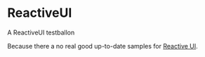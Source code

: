 # ReactiveUI
A ReactiveUI testballon

Because there a no real good up-to-date samples for [Reactive UI](https://www.gitbook.com/book/reactiveui/documentation/details).

